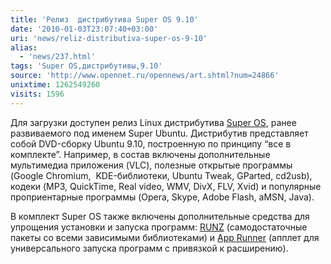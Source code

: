 ```yaml
---
title: 'Релиз  дистрибутива Super OS 9.10'
date: '2010-01-03T23:07:40+03:00'
uri: 'news/reliz-distributiva-super-os-9-10'
alias: 
  - 'news/237.html'
tags: 'Super OS,дистрибутивы,9.10'
source: 'http://www.opennet.ru/opennews/art.shtml?num=24866'
unixtime: 1262549260
visits: 1596
---
```

Для загрузки доступен релиз Linux дистрибутива [Super OS](http://hacktolive.org/wiki/Super_OS), ранее развиваемого под именем Super Ubuntu. Дистрибутив представляет собой DVD-сборку Ubuntu 9.10, построенную по принципу “все в комплекте”. Например, в состав включены дополнительные мультимедиа приложения (VLC), полезные открытые программы (Google Chromium,  KDE-библиотеки, Ubuntu Tweak, GParted, cd2usb), кодеки (MP3, QuickTime, Real video, WMV, DivX, FLV, Xvid) и популярные проприентарные программы (Opera, Skype, Adobe Flash, aMSN, Java).

В комплект Super OS также включены дополнительные средства для упрощения установки и запуска программ: [RUNZ](http://hacktolive.org/wiki/RUNZ) (самодостаточные пакеты со всеми зависимыми библиотеками) и [App Runner](http://hacktolive.org/wiki/App_Runner) (апплет для универсального запуска программ с привязкой к расширению).
